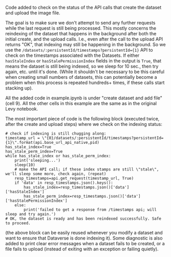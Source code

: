 Code added to check on the status of the API calls that create the dataset and upload the image file.

The goal is to make sure we don't attempt to send any further requests while the last request is still being processed. This mostly concerns the reindexing of the dataset that happens in the background after both the initial create, and the upload calls. I.e., even after the call to the upload API returns "OK", that indexing may still be happening in the background. So we use the `/datasets/:persistentId/timestamps?persistentId={1}` API to check on the timestamps associated with the Datasets. If either `hasStaleIndex` or `hasStalePermissionIndex` fields in the output is `True`, that means the dataset is still being indexed, so we sleep for 10 sec., then try again, etc. until it's done. (While it shouldn't be necessary to be this careful when creating small numbers of datasets, this can potentially become a problem when this process is repeated hundreds+ times, if these calls start stacking up).

All the added code in example.ipynb is under "create dataset and add file" (cell 9). All the other cells in this example are the same as in the original Levy notebook.

The most important piece of code is the following block (executed twice, after the create and upload steps) where we check on the indexing status:

```
# check if indexing is still chugging along:
timestamp_url = \"{0}/datasets/:persistentId/timestamps?persistentId={1}\".format(api.base_url_api_native,pid)
has_stale_index=True
has_stale_perm_index=True
while has_stale_index or has_stale_perm_index:
    print('sleeping...')
    sleep(10)
    # make the API call; if these index stamps are still \"stale\", we'll sleep some more, check again, (repeat)
    resp_timestamps=api.get_request(timestamp_url, True)
    if 'data' in resp_timestamps.json().keys():
        has_stale_index=resp_timestamps.json()['data']['hasStaleIndex']
        has_stale_perm_index=resp_timestamps.json()['data']['hasStalePermissionIndex']
    else:
        print('failed to get a response from /timestamps api; will sleep and try again.')
# OK, the dataset is ready and has been reindexed successfully. Safe to proceed.
```

(the above block can be easily reused whenever you modify a dataset and want to ensure that Dataverse is done indexing it).
Some diagnostic is also added to print clear error messages when a dataset fails to be created, or a file fails to upload (instead of exiting with an exception or failing quietly). 


